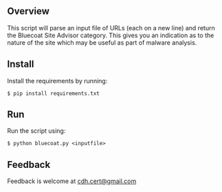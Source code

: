## Overview
This script will parse an input file of URLs (each on a new line) and return the Bluecoat Site Advisor category. This gives you an indication as to the nature of the site which may be useful as part of malware analysis.

## Install
Install the requirements by running:

    $ pip install requirements.txt
    
## Run
Run the script using:

    $ python bluecoat.py <inputfile>

## Feedback
Feedback is welcome at cdh.cert@gmail.com
